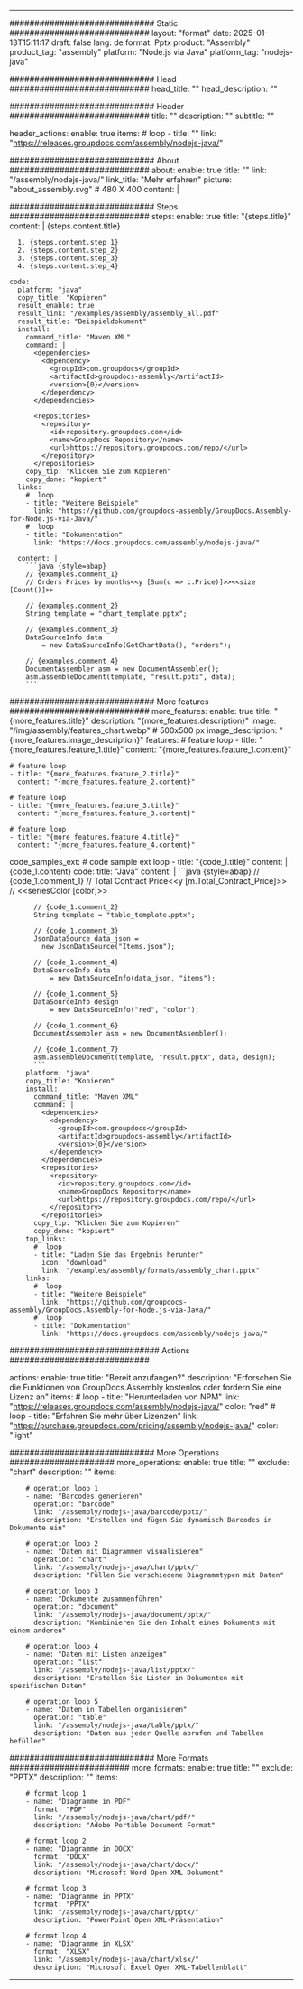 



---
############################# Static ############################
layout: "format"
date:  2025-01-13T15:11:17
draft: false
lang: de
format: Pptx
product: "Assembly"
product_tag: "assembly"
platform: "Node.js via Java"
platform_tag: "nodejs-java"

############################# Head ############################
head_title: ""
head_description: ""

############################# Header ############################
title: "" 
description: ""
subtitle: "" 

header_actions:
  enable: true
  items:
    #  loop
    - title: ""
      link: "https://releases.groupdocs.com/assembly/nodejs-java/"
      
############################# About ############################
about:
    enable: true
    title: ""
    link: "/assembly/nodejs-java/"
    link_title: "Mehr erfahren"
    picture: "about_assembly.svg" # 480 X 400
    content: |
       

############################# Steps ############################
steps:
    enable: true
    title: "{steps.title}"
    content: |
      {steps.content.title}
      
      1. {steps.content.step_1}
      2. {steps.content.step_2}
      3. {steps.content.step_3}
      4. {steps.content.step_4}
   
    code:
      platform: "java"
      copy_title: "Kopieren"
      result_enable: true
      result_link: "/examples/assembly/assembly_all.pdf"
      result_title: "Beispieldokument"
      install:
        command_title: "Maven XML"
        command: |
          <dependencies>
            <dependency>
              <groupId>com.groupdocs</groupId>
              <artifactId>groupdocs-assembly</artifactId>
              <version>{0}</version>
            </dependency>
          </dependencies>

          <repositories>
            <repository>
              <id>repository.groupdocs.com</id>
              <name>GroupDocs Repository</name>
              <url>https://repository.groupdocs.com/repo/</url>
            </repository>
          </repositories>
        copy_tip: "Klicken Sie zum Kopieren"
        copy_done: "kopiert"
      links:
        #  loop
        - title: "Weitere Beispiele"
          link: "https://github.com/groupdocs-assembly/GroupDocs.Assembly-for-Node.js-via-Java/"
        #  loop
        - title: "Dokumentation"
          link: "https://docs.groupdocs.com/assembly/nodejs-java/"
          
      content: |
        ```java {style=abap}
        // {examples.comment_1}
        // Orders Prices by months<<y [Sum(c => c.Price)]>><<size [Count()]>>

        // {examples.comment_2}
        String template = "chart_template.pptx";

        // {examples.comment_3}
        DataSourceInfo data 
            = new DataSourceInfo(GetChartData(), "orders");

        // {examples.comment_4}
        DocumentAssembler asm = new DocumentAssembler();
        asm.assembleDocument(template, "result.pptx", data);
        ```           

############################# More features ############################
more_features:
  enable: true
  title: "{more_features.title}"
  description: "{more_features.description}"
  image: "/img/assembly/features_chart.webp" # 500x500 px
  image_description: "{more_features.image_description}"
  features:
    # feature loop
    - title: "{more_features.feature_1.title}"
      content: "{more_features.feature_1.content}"

    # feature loop
    - title: "{more_features.feature_2.title}"
      content: "{more_features.feature_2.content}"

    # feature loop
    - title: "{more_features.feature_3.title}"
      content: "{more_features.feature_3.content}"

    # feature loop
    - title: "{more_features.feature_4.title}"
      content: "{more_features.feature_4.content}"
      
  code_samples_ext:
    # code sample ext loop
    - title: "{code_1.title}"
      content: |
        {code_1.content}
      code:
        title: "Java"
        content: |
          ```java {style=abap}
          // {code_1.comment_1}
          // Total Contract Price<<y [m.Total_Contract_Price]>>
          // <<seriesColor [color]>>

          // {code_1.comment_2}
          String template = "table_template.pptx";

          // {code_1.comment_3}
          JsonDataSource data_json = 
            new JsonDataSource("Items.json");

          // {code_1.comment_4}
          DataSourceInfo data 
              = new DataSourceInfo(data_json, "items");

          // {code_1.comment_5}
          DataSourceInfo design 
              = new DataSourceInfo("red", "color");

          // {code_1.comment_6}
          DocumentAssembler asm = new DocumentAssembler();

          // {code_1.comment_7}
          asm.assembleDocument(template, "result.pptx", data, design);
          ```
        platform: "java"
        copy_title: "Kopieren"
        install:
          command_title: "Maven XML"
          command: |
            <dependencies>
              <dependency>
                <groupId>com.groupdocs</groupId>
                <artifactId>groupdocs-assembly</artifactId>
                <version>{0}</version>
              </dependency>
            </dependencies>
            <repositories>
              <repository>
                <id>repository.groupdocs.com</id>
                <name>GroupDocs Repository</name>
                <url>https://repository.groupdocs.com/repo/</url>
              </repository>
            </repositories>
          copy_tip: "Klicken Sie zum Kopieren"
          copy_done: "kopiert"
        top_links:
          #  loop
          - title: "Laden Sie das Ergebnis herunter"
            icon: "download"
            link: "/examples/assembly/formats/assembly_chart.pptx"
        links:
          #  loop
          - title: "Weitere Beispiele"
            link: "https://github.com/groupdocs-assembly/GroupDocs.Assembly-for-Node.js-via-Java/"
          #  loop
          - title: "Dokumentation"
            link: "https://docs.groupdocs.com/assembly/nodejs-java/"
            

            


############################## Actions ############################

actions:
  enable: true
  title: "Bereit anzufangen?"
  description: "Erforschen Sie die Funktionen von GroupDocs.Assembly kostenlos oder fordern Sie eine Lizenz an"
  items:
    #  loop
    - title: "Herunterladen von NPM"
      link: "https://releases.groupdocs.com/assembly/nodejs-java/"
      color: "red"
        #  loop
    - title: "Erfahren Sie mehr über Lizenzen"
      link: "https://purchase.groupdocs.com/pricing/assembly/nodejs-java/"
      color: "light"


############################# More Operations #####################
more_operations:
    enable: true
    title: ""
    exclude: "chart"
    description: ""
    items: 
          
        # operation loop 1
        - name: "Barcodes generieren"
          operation: "barcode"
          link: "/assembly/nodejs-java/barcode/pptx/"
          description: "Erstellen und fügen Sie dynamisch Barcodes in Dokumente ein"

        # operation loop 2
        - name: "Daten mit Diagrammen visualisieren"
          operation: "chart"
          link: "/assembly/nodejs-java/chart/pptx/"
          description: "Füllen Sie verschiedene Diagrammtypen mit Daten"

        # operation loop 3
        - name: "Dokumente zusammenführen"
          operation: "document"
          link: "/assembly/nodejs-java/document/pptx/"
          description: "Kombinieren Sie den Inhalt eines Dokuments mit einem anderen"

        # operation loop 4
        - name: "Daten mit Listen anzeigen"
          operation: "list"
          link: "/assembly/nodejs-java/list/pptx/"
          description: "Erstellen Sie Listen in Dokumenten mit spezifischen Daten"

        # operation loop 5
        - name: "Daten in Tabellen organisieren"
          operation: "table"
          link: "/assembly/nodejs-java/table/pptx/"
          description: "Daten aus jeder Quelle abrufen und Tabellen befüllen"
         
          
############################# More Formats ########################
more_formats:
    enable: true
    title: ""
    exclude: "PPTX"
    description: ""
    items: 
          
        # format loop 1
        - name: "Diagramme in PDF"
          format: "PDF"
          link: "/assembly/nodejs-java/chart/pdf/"
          description: "Adobe Portable Document Format"
          
        # format loop 2
        - name: "Diagramme in DOCX"
          format: "DOCX"
          link: "/assembly/nodejs-java/chart/docx/"
          description: "Microsoft Word Open XML-Dokument"
          
        # format loop 3
        - name: "Diagramme in PPTX"
          format: "PPTX"
          link: "/assembly/nodejs-java/chart/pptx/"
          description: "PowerPoint Open XML-Präsentation"
          
        # format loop 4
        - name: "Diagramme in XLSX"
          format: "XLSX"
          link: "/assembly/nodejs-java/chart/xlsx/"
          description: "Microsoft Excel Open XML-Tabellenblatt"


          

---